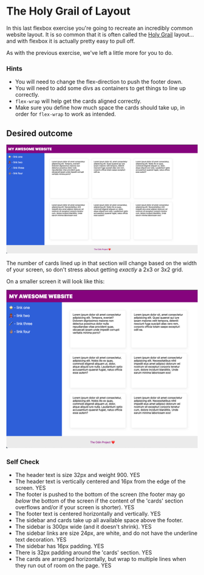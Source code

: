# The Holy Grail of Layout

In this last flexbox exercise you're going to recreate an incredibly common website layout. It is so common that it is often called the [Holy Grail](https://www.google.com/search?q=holy+grail+layout&tbm=isch&sclient=img) layout... and with flexbox it is actually pretty easy to pull off.

As with the previous exercise, we've left a little more for you to do.

### Hints
- You will need to change the flex-direction to push the footer down.
- You will need to add some divs as containers to get things to line up correctly.
- `flex-wrap` will help get the cards aligned correctly.
-  Make sure you define how much space the cards should take up, in order for `flex-wrap` to work as intended.

## Desired outcome

![desired outcome](./desired-outcome.png)

The number of cards lined up in that section will change based on the width of your screen, so don't stress about getting _exactly_ a 2x3 or 3x2 grid.

On a smaller screen it will look like this:

![smaller](./desired-outcome-smaller.png)

### Self Check
- The header text is size 32px and weight 900. YES
- The header text is vertically centered and 16px from the edge of the screen. YES
- The footer is pushed to the bottom of the screen (the footer may go _below_ the bottom of the screen if the content of the 'cards' section overflows and/or if your screen is shorter). YES
- The footer text is centered horizontally and vertically. YES
- The sidebar and cards take up all available space above the footer.
- The sidebar is 300px wide (and it doesn't shrink). YES
- The sidebar links are size 24px, are white, and do not have the underline text decoration. YES
- The sidebar has 16px padding. YES
- There is 32px padding around the 'cards' section. YES
- The cards are arranged horizontally, but wrap to multiple lines when they run out of room on the page. YES
